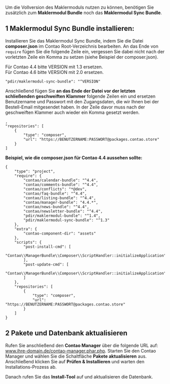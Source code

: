 Um die Vollversion des Maklermoduls nutzen zu können, benötigen Sie zusätzlich zum **Maklermodul Bundle** noch das **Maklermodul Sync Bundle**.

## 1 Maklermodul Sync Bundle installieren:

Installieren Sie das Maklermodul Sync Bundle, indem Sie die Datei **composer.json** im Contao Root-Verzeichnis bearbeiten. An das Ende von `require` fügen Sie die folgende Zeile ein, vergessen Sie dabei nicht nach der vorletzten Zeile ein Komma zu setzen (siehe Beispiel der composer.json).

Für Contao 4.4 bitte VERSION mit 1.3 ersetzen.  
Für Contao 4.6 bitte VERSION mit 2.0 ersetzen.

```
"pdir/maklermodul-sync-bundle": "^VERSION"
```

Anschließend fügen Sie **an das Ende der Datei vor der letzten schließenden geschweiften Klammer** folgende Zeilen ein und ersetzen Benutzername und Passwort mit den Zugangsdaten, die wir Ihnen bei der Bestell-Email mitgesendet haben. In der Zeile davor muss nach der geschweiften Klammer auch wieder ein Komma gesetzt werden.

```
,
"repositories": [
    {
        "type": "composer",
        "url": "https://BENUTZERNAME:PASSWORT@packages.contao.store"
    }
]
```

**Beispiel, wie die composer.json für Contao 4.4 aussehen sollte:**

```
{
    "type": "project",
    "require": {
        "contao/calendar-bundle": "^4.4",
        "contao/comments-bundle": "^4.4",
        "contao/conflicts": "*@dev",
        "contao/faq-bundle": "^4.4",
        "contao/listing-bundle": "^4.4",
        "contao/manager-bundle": "4.4.*",
        "contao/news-bundle": "^4.4",
        "contao/newsletter-bundle": "^4.4",
        "pdir/maklermodul-bundle": "^1.4",
        "pdir/maklermodul-sync-bundle": "^1.3"
    },
    "extra": {
        "contao-component-dir": "assets"
    },
    "scripts": {
        "post-install-cmd": [
            "Contao\\ManagerBundle\\Composer\\ScriptHandler::initializeApplication"
        ],
        "post-update-cmd": [
            "Contao\\ManagerBundle\\Composer\\ScriptHandler::initializeApplication"
        ]
    },
    "repositories": [
        {
            "type": "composer",
            "url": "https://BENUTZERNAME:PASSWORT@packages.contao.store"
        }
    ]
}
```

## 2 Pakete und Datenbank aktualisieren ##

Rufen Sie anschließend den **Contao Manager** über die folgende URL auf: www.ihre-domain.de/contao-manager.phar.php. Starten Sie den Contao Manager und wählen Sie die Schaltfläche **Pakete aktualisieren** aus. Anschließend klicken Sie auf **Prüfen & Installieren** und warten den Installations-Prozess ab.

Danach rufen Sie das **Install-Tool** auf und aktualisieren die Datenbank.
